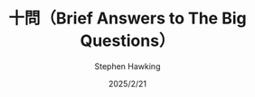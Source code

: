 ---
title: "十問（Brief Answers to The Big Questions）"
author: ' Stephen Hawking'
illustrator: '吳忠超'
date: '2025/2/21'
isbn: '978-7-5357-9694-3'
imageDir: '/img/book/covers/book18.jpg'
blockquote: '「所以記住仰望星空，而非注目腳下。嘗試理解你所看到的，並追尋宇宙存在的原因。保持好奇心。無論生活多麼艱難，總有一些事情你能做到並取得成功。重要的事你不要放棄。釋放你的想像力，塑造未來。」'
---